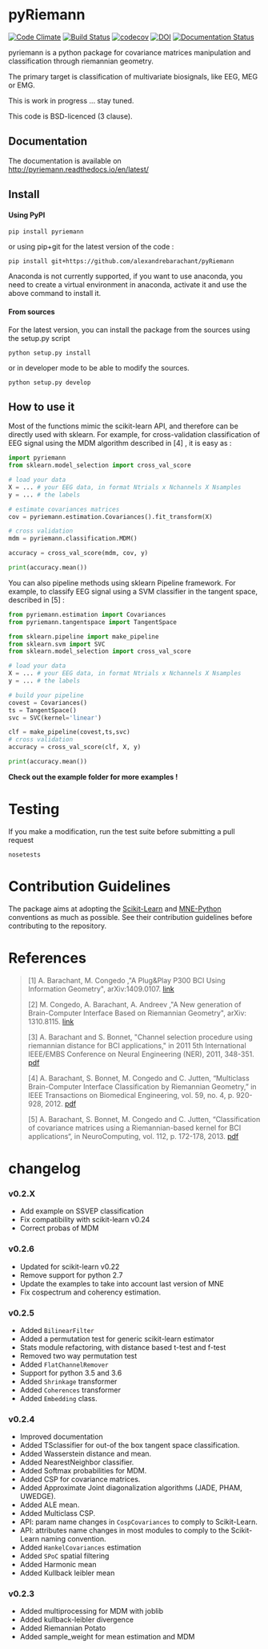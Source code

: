 # pyRiemann

[![Code Climate](https://codeclimate.com/github/alexandrebarachant/pyRiemann/badges/gpa.svg)](https://codeclimate.com/github/alexandrebarachant/pyRiemann)
[![Build Status](https://travis-ci.org/alexandrebarachant/pyRiemann.svg?branch=master)](https://travis-ci.org/alexandrebarachant/pyRiemann)
[![codecov](https://codecov.io/gh/alexandrebarachant/pyRiemann/branch/master/graph/badge.svg)](https://codecov.io/gh/alexandrebarachant/pyRiemann)
[![DOI](https://zenodo.org/badge/doi/10.5281/zenodo.18982.svg)](http://dx.doi.org/10.5281/zenodo.18982)
[![Documentation Status](https://readthedocs.org/projects/pyriemann/badge/?version=latest)](http://pyriemann.readthedocs.io/en/latest/?badge=latest)

pyriemann is a python package for covariance matrices manipulation and classification through riemannian geometry.

The primary target is classification of multivariate biosignals, like EEG, MEG or EMG.

This is work in progress ... stay tuned.

This code is BSD-licenced (3 clause).

## Documentation

The documentation is available on http://pyriemann.readthedocs.io/en/latest/

## Install

#### Using PyPI

```
pip install pyriemann
```
or using pip+git for the latest version of the code :

```
pip install git+https://github.com/alexandrebarachant/pyRiemann
```

Anaconda is not currently supported, if you want to use anaconda, you need to create a virtual environment in anaconda, activate it and use the above command to install it.

#### From sources

For the latest version, you can install the package from the sources using the setup.py script

```
python setup.py install
```

or in developer mode to be able to modify the sources.

```
python setup.py develop
```

## How to use it

Most of the functions mimic the scikit-learn API, and therefore can be directly used with sklearn. For example, for cross-validation classification of EEG signal using the MDM algorithm described in [4] , it is easy as :

```python
import pyriemann
from sklearn.model_selection import cross_val_score

# load your data
X = ... # your EEG data, in format Ntrials x Nchannels X Nsamples
y = ... # the labels

# estimate covariances matrices
cov = pyriemann.estimation.Covariances().fit_transform(X)

# cross validation
mdm = pyriemann.classification.MDM()

accuracy = cross_val_score(mdm, cov, y)

print(accuracy.mean())

```

You can also pipeline methods using sklearn Pipeline framework. For example, to classify EEG signal using a SVM classifier in the tangent space, described in [5] :

```python
from pyriemann.estimation import Covariances
from pyriemann.tangentspace import TangentSpace

from sklearn.pipeline import make_pipeline
from sklearn.svm import SVC
from sklearn.model_selection import cross_val_score

# load your data
X = ... # your EEG data, in format Ntrials x Nchannels X Nsamples
y = ... # the labels

# build your pipeline
covest = Covariances()
ts = TangentSpace()
svc = SVC(kernel='linear')

clf = make_pipeline(covest,ts,svc)
# cross validation
accuracy = cross_val_score(clf, X, y)

print(accuracy.mean())

```

**Check out the example folder for more examples !**

# Testing

If you make a modification, run the test suite before submitting a pull request

```
nosetests
```

# Contribution Guidelines

The package aims at adopting the [Scikit-Learn](http://scikit-learn.org/stable/developers/contributing.html#contributing-code) and [MNE-Python](http://martinos.org/mne/stable/contributing.html#general-code-guidelines) conventions as much as possible. See their contribution guidelines before contributing to the repository.


# References

> [1] A. Barachant, M. Congedo ,"A Plug&Play P300 BCI Using Information Geometry", arXiv:1409.0107. [link](http://arxiv.org/abs/1409.0107)
>
> [2] M. Congedo, A. Barachant, A. Andreev ,"A New generation of Brain-Computer Interface Based on Riemannian Geometry", arXiv: 1310.8115. [link](http://arxiv.org/abs/1310.8115)
>
> [3] A. Barachant and S. Bonnet, "Channel selection procedure using riemannian distance for BCI applications," in 2011 5th International IEEE/EMBS Conference on Neural Engineering (NER), 2011, 348-351. [pdf](http://hal.archives-ouvertes.fr/docs/00/60/27/07/PDF/NER11_0016_FI.pdf)
>
> [4] A. Barachant, S. Bonnet, M. Congedo and C. Jutten, “Multiclass Brain-Computer Interface Classification by Riemannian Geometry,” in IEEE Transactions on Biomedical Engineering, vol. 59, no. 4, p. 920-928, 2012. [pdf](http://hal.archives-ouvertes.fr/docs/00/68/13/28/PDF/Barachant_tbme_final.pdf)
>
> [5] A. Barachant, S. Bonnet, M. Congedo and C. Jutten, “Classification of covariance matrices using a Riemannian-based kernel for BCI applications“, in NeuroComputing, vol. 112, p. 172-178, 2013. [pdf](http://hal.archives-ouvertes.fr/docs/00/82/04/75/PDF/BARACHANT_Neurocomputing_ForHal.pdf)

# changelog

### v0.2.X
- Add example on SSVEP classification
- Fix compatibility with scikit-learn v0.24
- Correct probas of MDM

### v0.2.6
- Updated for scikit-learn v0.22
- Remove support for python 2.7
- Update the examples to take into account last version of MNE
- Fix cospectrum and coherency estimation.

### v0.2.5
- Added `BilinearFilter`
- Added a permutation test for generic scikit-learn estimator
- Stats module refactoring, with distance based t-test and f-test
- Removed two way permutation test
- Added `FlatChannelRemover`
- Support for python 3.5 and 3.6
- Added `Shrinkage` transformer
- Added `Coherences` transformer
- Added `Embedding` class.

### v0.2.4
- Improved documentation
- Added TSclassifier for out-of the box tangent space classification.
- Added Wasserstein distance and mean.
- Added NearestNeighbor classifier.
- Added Softmax probabilities for MDM.
- Added CSP for covariance matrices.
- Added Approximate Joint diagonalization algorithms (JADE, PHAM, UWEDGE).
- Added ALE mean.
- Added Multiclass CSP.
- API: param name changes in `CospCovariances` to comply to Scikit-Learn.
- API: attributes name changes in most modules to comply to the Scikit-Learn naming convention.
- Added `HankelCovariances` estimation
- Added `SPoC` spatial filtering
- Added Harmonic mean
- Added Kullback leibler mean

### v0.2.3
 - Added multiprocessing for MDM with joblib
 - Added kullback-leibler divergence
 - Added Riemannian Potato
 - Added sample_weight for mean estimation and MDM
